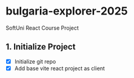 # bulgaria-explorer-2025
SoftUni React Course Project

## 1. Initialize Project
- [x] Initialize git repo
- [x] Add base vite react project as client
